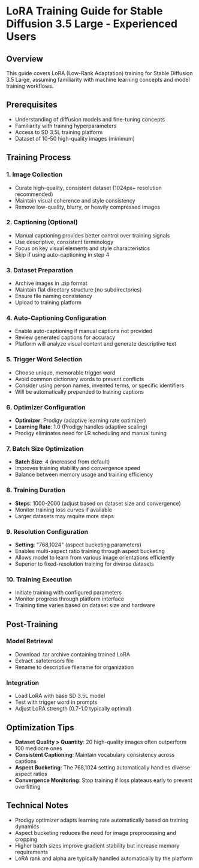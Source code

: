 # LoRA Training Guide for Stable Diffusion 3.5 Large - Experienced Users

## Overview

This guide covers LoRA (Low-Rank Adaptation) training for Stable Diffusion 3.5 Large, assuming familiarity with machine learning concepts and model training workflows.

## Prerequisites

* Understanding of diffusion models and fine-tuning concepts
* Familiarity with training hyperparameters
* Access to SD 3.5L training platform
* Dataset of 10-50 high-quality images (minimum)

## Training Process

### 1\. Image Collection

* Curate high-quality, consistent dataset (1024px+ resolution recommended)
* Maintain visual coherence and style consistency
* Remove low-quality, blurry, or heavily compressed images

### 2\. Captioning (Optional)

* Manual captioning provides better control over training signals
* Use descriptive, consistent terminology
* Focus on key visual elements and style characteristics
* Skip if using auto-captioning in step 4

### 3\. Dataset Preparation

* Archive images in .zip format
* Maintain flat directory structure (no subdirectories)
* Ensure file naming consistency
* Upload to training platform

### 4\. Auto-Captioning Configuration

* Enable auto-captioning if manual captions not provided
* Review generated captions for accuracy
* Platform will analyze visual content and generate descriptive text

### 5\. Trigger Word Selection

* Choose unique, memorable trigger word
* Avoid common dictionary words to prevent conflicts
* Consider using person names, invented terms, or specific identifiers
* Will be automatically prepended to training captions

### 6\. Optimizer Configuration

* **Optimizer**: Prodigy (adaptive learning rate optimizer)
* **Learning Rate**: 1.0 (Prodigy handles adaptive scaling)
* Prodigy eliminates need for LR scheduling and manual tuning

### 7\. Batch Size Optimization

* **Batch Size**: 4 (increased from default)
* Improves training stability and convergence speed
* Balance between memory usage and training efficiency

### 8\. Training Duration

* **Steps**: 1000-2000 (adjust based on dataset size and convergence)
* Monitor training loss curves if available
* Larger datasets may require more steps

### 9\. Resolution Configuration

* **Setting**: "768,1024" (aspect bucketing parameters)
* Enables multi-aspect ratio training through aspect bucketing
* Allows model to learn from various image orientations efficiently
* Superior to fixed-resolution training for diverse datasets

### 10\. Training Execution

* Initiate training with configured parameters
* Monitor progress through platform interface
* Training time varies based on dataset size and hardware

## Post-Training

### Model Retrieval

* Download .tar archive containing trained LoRA
* Extract .safetensors file
* Rename to descriptive filename for organization

### Integration

* Load LoRA with base SD 3.5L model
* Test with trigger word in prompts
* Adjust LoRA strength (0.7-1.0 typically optimal)

## Optimization Tips

* **Dataset Quality > Quantity**: 20 high-quality images often outperform 100 mediocre ones
* **Consistent Captioning**: Maintain vocabulary consistency across captions
* **Aspect Bucketing**: The 768,1024 setting automatically handles diverse aspect ratios
* **Convergence Monitoring**: Stop training if loss plateaus early to prevent overfitting

## Technical Notes

* Prodigy optimizer adapts learning rate automatically based on training dynamics
* Aspect bucketing reduces the need for image preprocessing and cropping
* Higher batch sizes improve gradient stability but increase memory requirements
* LoRA rank and alpha are typically handled automatically by the platform
